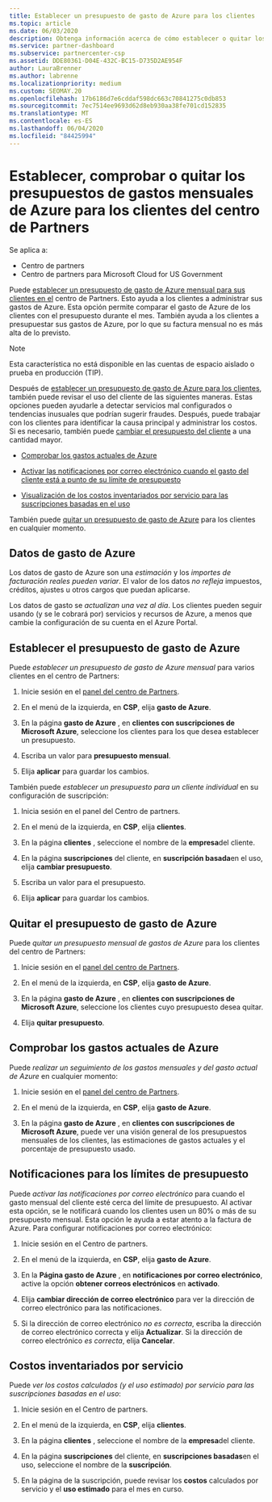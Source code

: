 ```yaml
---
title: Establecer un presupuesto de gasto de Azure para los clientes
ms.topic: article
ms.date: 06/03/2020
description: Obtenga información acerca de cómo establecer o quitar los presupuestos de gastos mensuales de Azure para los clientes y también ver los datos de gasto de Azure y establecer notificaciones relacionadas con el presupuesto.
ms.service: partner-dashboard
ms.subservice: partnercenter-csp
ms.assetid: DDE80361-D04E-432C-BC15-D735D2AE954F
author: LauraBrenner
ms.author: labrenne
ms.localizationpriority: medium
ms.custom: SEOMAY.20
ms.openlocfilehash: 17b6186d7e6cddaf598dc663c70841275c0db853
ms.sourcegitcommit: 7ec7514ee9693d62d8eb930aa38fe701cd152835
ms.translationtype: MT
ms.contentlocale: es-ES
ms.lasthandoff: 06/04/2020
ms.locfileid: "84425994"
---
```

# <a name="set-check-or-remove-monthly-azure-spending-budgets-for-customers-in-partner-center"></a>Establecer, comprobar o quitar los presupuestos de gastos mensuales de Azure para los clientes del centro de Partners

Se aplica a:

- Centro de partners
- Centro de partners para Microsoft Cloud for US Government

Puede [establecer un presupuesto de gasto de Azure mensual para sus clientes en el](#set-azure-spending-budget) centro de Partners. Esto ayuda a los clientes a administrar sus gastos de Azure. Esta opción permite comparar el gasto de Azure de los clientes con el presupuesto durante el mes. También ayuda a los clientes a presupuestar sus gastos de Azure, por lo que su factura mensual no es más alta de lo previsto.

> [!NOTE]  
> Esta característica no está disponible en las cuentas de espacio aislado o prueba en producción (TIP).

Después de [establecer un presupuesto de gasto de Azure para los clientes](#set-azure-spending-budget), también puede revisar el uso del cliente de las siguientes maneras. Estas opciones pueden ayudarle a detectar servicios mal configurados o tendencias inusuales que podrían sugerir fraudes. Después, puede trabajar con los clientes para identificar la causa principal y administrar los costos. Si es necesario, también puede [cambiar el presupuesto del cliente](#set-azure-spending-budget) a una cantidad mayor.

- [Comprobar los gastos actuales de Azure](#check-current-azure-spending)

- [Activar las notificaciones por correo electrónico cuando el gasto del cliente está a punto de su límite de presupuesto](#notifications-for-budget-limits)

- [Visualización de los costos inventariados por servicio para las suscripciones basadas en el uso](#itemized-costs-by-service)

También puede [quitar un presupuesto de gasto de Azure](#remove-azure-spending-budget) para los clientes en cualquier momento.

## <a name="azure-spending-data"></a>Datos de gasto de Azure

Los datos de gasto de Azure son una *estimación* y los *importes de facturación reales pueden variar*. El valor de los datos *no refleja* impuestos, créditos, ajustes u otros cargos que puedan aplicarse.

Los datos de gasto se *actualizan una vez al día*. Los clientes pueden seguir usando (y se le cobrará por) servicios y recursos de Azure, a menos que cambie la configuración de su cuenta en el Azure Portal.

## <a name="set-azure-spending-budget"></a>Establecer el presupuesto de gasto de Azure

Puede *establecer un presupuesto de gasto de Azure mensual* para varios clientes en el centro de Partners:

1. Inicie sesión en el [panel del centro de Partners](https://partner.microsoft.com/dashboard/).

2. En el menú de la izquierda, en **CSP**, elija **gasto de Azure**.

3. En la página **gasto de Azure** , en **clientes con suscripciones de Microsoft Azure**, seleccione los clientes para los que desea establecer un presupuesto.

4. Escriba un valor para **presupuesto mensual**.

5. Elija **aplicar** para guardar los cambios.

También puede *establecer un presupuesto para un cliente individual* en su configuración de suscripción:

1. Inicia sesión en el panel del Centro de partners.

2. En el menú de la izquierda, en **CSP**, elija **clientes**.

3. En la página **clientes** , seleccione el nombre de la **empresa**del cliente.

4. En la página **suscripciones** del cliente, en **suscripción basada**en el uso, elija **cambiar presupuesto**.

5. Escriba un valor para el presupuesto.

6. Elija **aplicar** para guardar los cambios.

## <a name="remove-azure-spending-budget"></a>Quitar el presupuesto de gasto de Azure

Puede *quitar un presupuesto mensual de gastos de Azure* para los clientes del centro de Partners:

1. Inicie sesión en el [panel del centro de Partners](https://partner.microsoft.com/dashboard/).

2. En el menú de la izquierda, en **CSP**, elija **gasto de Azure**.

3. En la página **gasto de Azure** , en **clientes con suscripciones de Microsoft Azure**, seleccione los clientes cuyo presupuesto desea quitar.

4. Elija **quitar presupuesto**.

## <a name="check-current-azure-spending"></a>Comprobar los gastos actuales de Azure

Puede *realizar un seguimiento de los gastos mensuales y del gasto actual de Azure* en cualquier momento:

1. Inicie sesión en el [panel del centro de Partners](https://partner.microsoft.com/dashboard/).

2. En el menú de la izquierda, en **CSP**, elija **gasto de Azure**.

3. En la página **gasto de Azure** , en **clientes con suscripciones de Microsoft Azure**, puede ver una visión general de los presupuestos mensuales de los clientes, las estimaciones de gastos actuales y el porcentaje de presupuesto usado.

## <a name="notifications-for-budget-limits"></a>Notificaciones para los límites de presupuesto

Puede *activar las notificaciones por correo electrónico* para cuando el gasto mensual del cliente esté cerca del límite de presupuesto. Al activar esta opción, se le notificará cuando los clientes usen un 80% o más de su presupuesto mensual. Esta opción le ayuda a estar atento a la factura de Azure. Para configurar notificaciones por correo electrónico:

1. Inicie sesión en el Centro de partners.

2. En el menú de la izquierda, en **CSP**, elija **gasto de Azure**.

3. En la **Página gasto de Azure** , en **notificaciones por correo electrónico**, active la opción **obtener correos electrónicos** en **activado**.

4. Elija **cambiar dirección de correo electrónico** para ver la dirección de correo electrónico para las notificaciones.

5. Si la dirección de correo electrónico *no es correcta*, escriba la dirección de correo electrónico correcta y elija **Actualizar**. Si la dirección de correo electrónico *es correcta*, elija **Cancelar**.

## <a name="itemized-costs-by-service"></a>Costos inventariados por servicio

Puede *ver los costos calculados (y el uso estimado) por servicio para las suscripciones basadas en el uso*:

1. Inicie sesión en el Centro de partners.

2. En el menú de la izquierda, en **CSP**, elija **clientes**.

3. En la página **clientes** , seleccione el nombre de la **empresa**del cliente.

4. En la página **suscripciones** del cliente, en **suscripciones basadas**en el uso, seleccione el nombre de la **suscripción**.

5. En la página de la suscripción, puede revisar los **costos** calculados por servicio y el **uso estimado** para el mes en curso.
